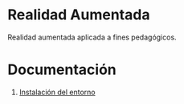 # Realidad Aumentada

Realidad aumentada aplicada a fines pedagógicos.

# Documentación

1. [Instalación del entorno](Documentation/setup.md)
